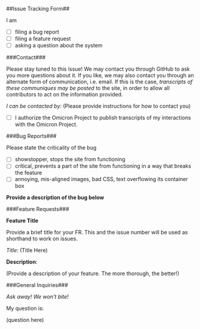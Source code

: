 ##Issue Tracking Form##

I am 

- [ ] filing a bug report
- [ ] filing a feature request
- [ ] asking a question about the system

###Contact###

Please stay tuned to this issue! We may contact you through GitHub to ask you more questions about it. If you like, we may also contact you through an alternate form of communication, i.e. email. If this is the case, *transcripts of these communiques may be posted* to the site, in order to allow all contributors to act on the information provided.

*I can be contacted by*: (Please provide instructions for how to contact you)

- [ ] I authorize the Omicron Project to publish transcripts of my interactions with the Omicron Project.

###Bug Reports###

Please state the criticality of the bug

- [ ] showstopper, stops the site from functioning
- [ ] critical, prevents a part of the site from functioning in a way that breaks the feature
- [ ] annoying, mis-aligned images, bad CSS, text overflowing its container box

**Provide a description of the bug below**

###Feature Requests###

**Feature Title**

Provide a brief title for your FR. This and the issue number will be used as shorthand to work on issues.

*Title*: (Title Here)

**Description**:

(Provide a description of your feature. The more thorough, the better!)

###General Inquiries###

*Ask away! We won't bite!*

My question is: 

(question here)

